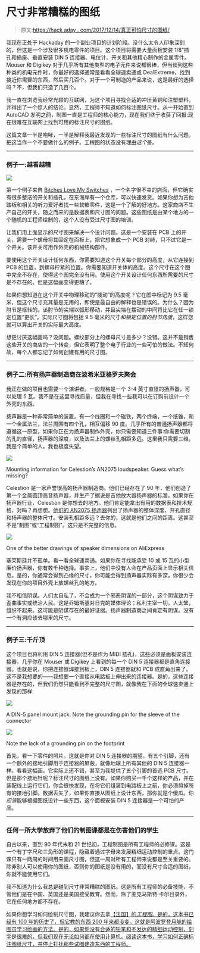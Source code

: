 # 尺寸非常糟糕的图纸

> 原文:[https://hack aday . com/2017/12/14/真正可怕尺寸的图纸/](https://hackaday.com/2017/12/14/truly-terrible-dimensioned-drawings/)

我现在正处于 Hackaday 的一个副业项目的计划阶段。没什么太令人印象深刻的，但这是一个涉及很多机电零件的项目。这个项目将需要大量面板安装 1/8”插孔和插座、垂直安装 DIN 5 连接器、电位计、开关和其他精心制作的金属零件。Mouser 和 Digikey 对于几乎所有其他类型的电子元件来说都很棒，但当谈到这些种类的机电元件时，你最好的选择通常是看看全球速卖通或 DealExtreme，找到接近你需要的东西，然后买几百个。对于一个可制造的产品来说，这是最好的选择吗？不，但我们只造了几百个。

我一直在浏览我经常光顾的互联网，为这个项目寻找合适的冲压黄铜和注塑塑料，并得出了一个惊人的结论。显然，工程师不知道如何标注图纸尺寸。从一开始直到 AutoCAD 发明之前，制图一直是工程师的核心能力，现在我们终于收获了回报:现在很难在互联网上找到可用的标注尺寸的图纸。

这篇文章一半是咆哮，一半是解释我最近发现的一些标注尺寸的图纸有什么问题。把这当作一个不要做什么的例子。工程图的状态没有理由*这个*差。

* * *

### 例子一:越看越糟

![](../Images/b722e3cf1545f5da2a6b1125b5801c4f.png)

第一个例子来自 [Bitches Love My Switches](https://lovemyswitches.com/) ，一个名字很不幸的店面，但它确实有很多整洁的开关和插孔，在东海岸有一个仓库，可以快速发货。如果你想为吉他踏板和相关的听力爱好者找一些软糖零件，这是一个了解的好地方。这家商店不生产自己的开关，随之而来的是数据表和尺寸图的问题。这些图纸是由某个地方的一个随机的工程师绘制的，这个人没有受过尺寸图的培训。

让我们用上面显示的尺寸图来解决一个设计问题。这是一个安装在 PCB 上的开关，需要一个螺母将其固定在面板上。把它想象成一个 PCB 对峙，只不过它是一个开关。该开关可用作外壳的机械结构部件。

要使用这个开关设计任何东西，你需要知道这个开关每个部分的高度，从它连接到 PCB 的位置，到螺母拧紧的位置。你需要知道开关体的高度。这个尺寸在这个图中完全不存在，使得这个图完全没有用。使用这个开关设计任何东西所需要的尺寸是不存在的。但是这幅画变得更糟了。

如果你想知道在这个开关中物理移动的“拨动”的高度呢？它在图中标记为 9.5 毫米，但这个尺寸充其量是无用的，即使是最自由的解释也是错误的。为什么？因为肘节是枢转的。该肘节的尖端以弧形移动，并且尖端在摆动的中间将比它在任一锁定位置“更长”。实际尺寸图将包括 9.5 毫米的尺寸*和锁定位置的肘节角度*，这样您就可以算出开关的实际最大高度。

想更讨厌这幅画吗？没问题。螺纹部分上的螺母尺寸是多少？没错。这并不是销售这些开关的商店的一个转变，但它表明了整个电子行业的一些可怕的做法。不知何故，每个人都忘记了如何创建有用的尺寸图。

* * *

### 例子二:所有扬声器制造商在波希米亚格罗夫聚会

我正在做的项目也需要一个演讲者。一般规格是一个 3-4 英寸直径的扬声器，可以处理 5 瓦。我不是在这里寻找质量，但我在寻找一些我可以在订购前设计一个外壳的东西。

扬声器是一种非常简单的装置。有一个线圈和一个磁铁，两个终端，一个纸锥，和一个金属法兰，法兰周围有四个孔，相互偏移 90 度。几乎所有的普通扬声器都将遵循这一原型，如果你正在为扬声器制作外壳，你只需要知道三件事:你需要切割的孔的直径，扬声器的深度，以及法兰上的螺丝孔相距多远。这里我只需要三维。我是个简单的人。我也极度失望。

[![](../Images/8dfa5b88039be037b0c332665bd86d2c.png)](https://hackaday.com/wp-content/uploads/2017/12/celestion.png)

Mounting information for Celestion’s AN2075 loudspeaker. Guess what’s missing?

Celestion 是一家声誉很高的扬声器制造商。他们已经存在了 90 年，他们创造了第一个金属圆顶高音扬声器，并生产了据说是吉他放大器扬声器的标准。如果你在扬声器行业，Celestion 是你想去的地方。他们肯定能拿出有用的数据表和技术规格，对吗？再想想。[他们的 AN2075 扬声器](https://celestion.com/product/85/an2075/)列出了扬声器的整体深度、开孔直径和扬声器的整体尺寸。安装孔相距多远？去你的，这就是他们之间的距离。这甚至不是“制图”或“工程制图”。这只是不完整的信息。

[![](../Images/7cbf65ae771a9399dd3161ec8feaf68f.png)](https://hackaday.com/wp-content/uploads/2017/12/stupidspeaker.jpg)

One of the better drawings of speaker dimensions on AliExpress

塞莱斯廷并不孤单。看一看全球速卖通。如果你在寻找能承受 10 或 15 瓦的小型廉价扬声器，你有数千种选择。事实上，他们中没有人会在产品页面上显示相关信息。是的，你通常会得到凸缘的尺寸，你可能会得到扬声器实际有多深。你很少会发现在你的项目外壳上放螺丝孔的地方。

我不相信阴谋。人们太自私了，不会成为一个邪恶阴谋的一部分，这个阴谋致力于歪曲事实或统治人民。这是乔姆斯基对日克的媒体理论；私利主宰一切。人太笨，组织不起来。这可能是阴谋存在的最好证据。扬声器制造商之间肯定有阴谋。没有一个有洞应该去哪里的尺寸。

* * *

### 例子三:千斤顶

这个项目也将利用 DIN 5 连接器(但不是作为 MIDI 插孔)，这些必须是面板安装连接器。几乎你在 Mouser 或 Digikey 上看到的每一个 DIN 5 连接器都是直角连接器。也就是说，你把连接器焊接到板上，DIN 5 连接器就和 PCB 成直角出来了。这不是我想要的——我想要一个直接从电路板上伸出来的连接器。是的，这些连接器是存在的，但我们仍然只能看到不完整的尺寸图，就像我在下面的全球速卖通上发现的那样:

[![](../Images/90e48ab13080d14cadbd932219664e78.png)](https://hackaday.com/wp-content/uploads/2017/12/midi1.gif)

A DIN-5 panel mount jack. Note the grounding pin for the sleeve of the connector

[![](../Images/515d6bd16f4821bdad0bc7434ebad736.png)](https://hackaday.com/wp-content/uploads/2017/12/midi2-themed.png)

Note the lack of a grounding pin on the footprint

首先，看一下零件的照片。这就是你对 DIN 5 连接器的期望。有五个引脚，还有一个额外的接地引脚用于连接器的屏蔽，就像地球上所有其他的 DIN 5 连接器一样。看看这幅画。它实际上还不错，甚至为我提供了五个引脚的首选 PCB 尺寸。但是那个接地针呢？标注尺寸的图纸上没有。如果你购买一千个这样的产品，并在装配线上运行它们，你会很快发现，在将它们组装到电路板上之前，你必须剪掉所有的接地引脚。数据丢失了，如果你直接从图纸上设计东西，那你就是个傻瓜。你*应该*能够根据图纸设计一些东西，这个面板安装 DIN 5 连接器是一个可怕的产品。

* * *

### 任何一所大学放弃了他们的制图课都是在伤害他们的学生

自古以来，直到 90 年代末和 21 世纪初，工程制图是所有工程师的必修课。这是一个有丁字尺和三角形的课程，隐藏着通过字母来发展精细运动控制的重点。这门课只有一两周的时间用来画尺寸图，但这一周对所有工程师来说都是至关重要的。除非别人可以使用你的图纸，否则你的图纸是没有用的，而没有尺寸合适的图纸，你就不能使用它们。

我不知道为什么我总是碰到尺寸非常糟糕的图纸。这是所有工程师的必备技能，不管他们是在中国、英国还是美国接受教育。然而，除了麦克马斯特·卡尔目录外，它在任何地方都不存在。

如果你想学习如何绘制尺寸图，我建议你去拿[【法国】的*工程图*。是的，这本书已经有 100 年的历史了，但它教的东西 200 年来都没变。这就是阿波罗登月舱的绘图员学习绘画的方法。是的，如果你没有合适的铅笔和不发达的精细运动控制，刻字是很难的，但我们现在无论如何都在使用计算机。阅读这本书，学习如何正确标注图纸尺寸，并停止打扰那些试图建造东西的工程师。](https://archive.org/details/amanualengineer01frengoog)